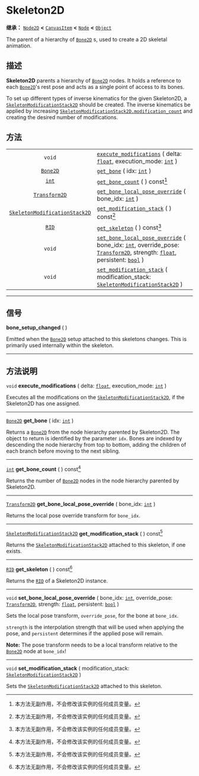 <!-- ⚠ 请勿编辑本文件 ⚠ -->
<!-- 本文档使用脚本从 WeDot 引擎源码仓库生成。 -->
<!-- 生成脚本：https://github.com/WeDot-Engine/WeDot/tree/4.3/doc/tools/make_md.py； -->
<!-- 原文件：https://github.com/WeDot-Engine/WeDot/tree/4.3/doc/classes/Skeleton2D.xml。 -->

<div id="_class_skeleton2d"></div>

# Skeleton2D

**继承：** [`Node2D`](class_node2d.md) **<** [`CanvasItem`](class_canvasitem.md) **<** [`Node`](class_node.md) **<** [`Object`](class_object.md)

The parent of a hierarchy of [`Bone2D`](class_bone2d.md) s, used to create a 2D skeletal animation.

## 描述

**Skeleton2D** parents a hierarchy of [`Bone2D`](class_bone2d.md) nodes. It holds a reference to each [`Bone2D`](class_bone2d.md)'s rest pose and acts as a single point of access to its bones.

To set up different types of inverse kinematics for the given Skeleton2D, a [`SkeletonModificationStack2D`](class_skeletonmodificationstack2d.md) should be created. The inverse kinematics be applied by increasing [`SkeletonModificationStack2D.modification_count`](#class_skeletonmodificationstack2d_property_modification_count) and creating the desired number of modifications.

## 方法

|||
|:-:|:--|
| `void`                                                                | [`execute_modifications`](class_skeleton2dmd#class_skeleton2d_method_execute_modifications) ( delta: [`float`](class_float.md), execution_mode: [`int`](class_int.md) )                                                                                                       |
| [`Bone2D`](class_bone2d.md)                                           | [`get_bone`](class_skeleton2dmd#class_skeleton2d_method_get_bone) ( idx: [`int`](class_int.md) )                                                                                                                                                                              |
| [`int`](class_int.md)                                                 | [`get_bone_count`](class_skeleton2dmd#class_skeleton2d_method_get_bone_count) ( ) const[^const]                                                                                                                                                                               |
| [`Transform2D`](class_transform2d.md)                                 | [`get_bone_local_pose_override`](class_skeleton2dmd#class_skeleton2d_method_get_bone_local_pose_override) ( bone_idx: [`int`](class_int.md) )                                                                                                                                 |
| [`SkeletonModificationStack2D`](class_skeletonmodificationstack2d.md) | [`get_modification_stack`](class_skeleton2dmd#class_skeleton2d_method_get_modification_stack) ( ) const[^const]                                                                                                                                                               |
| [`RID`](class_rid.md)                                                 | [`get_skeleton`](class_skeleton2dmd#class_skeleton2d_method_get_skeleton) ( ) const[^const]                                                                                                                                                                                   |
| `void`                                                                | [`set_bone_local_pose_override`](class_skeleton2dmd#class_skeleton2d_method_set_bone_local_pose_override) ( bone_idx: [`int`](class_int.md), override_pose: [`Transform2D`](class_transform2d.md), strength: [`float`](class_float.md), persistent: [`bool`](class_bool.md) ) |
| `void`                                                                | [`set_modification_stack`](class_skeleton2dmd#class_skeleton2d_method_set_modification_stack) ( modification_stack: [`SkeletonModificationStack2D`](class_skeletonmodificationstack2d.md) )                                                                                   |

<!-- rst-class:: classref-section-separator -->

---

## 信号

<div id="_class_class_skeleton2d_signal_bone_setup_changed"></div>

**bone_setup_changed** ( ) <div id="class_skeleton2d_signal_bone_setup_changed"></div>

Emitted when the [`Bone2D`](class_bone2d.md) setup attached to this skeletons changes. This is primarily used internally within the skeleton.

<!-- rst-class:: classref-section-separator -->

---

## 方法说明

<div id="_class_skeleton2d_method_execute_modifications"></div>

`void` **execute_modifications** ( delta: [`float`](class_float.md), execution_mode: [`int`](class_int.md) )<div id="class_skeleton2d_method_execute_modifications"></div>

Executes all the modifications on the [`SkeletonModificationStack2D`](class_skeletonmodificationstack2d.md), if the Skeleton2D has one assigned.

<!-- rst-class:: classref-item-separator -->

---

<div id="_class_skeleton2d_method_get_bone"></div>

[`Bone2D`](class_bone2d.md) **get_bone** ( idx: [`int`](class_int.md) )<div id="class_skeleton2d_method_get_bone"></div>

Returns a [`Bone2D`](class_bone2d.md) from the node hierarchy parented by Skeleton2D. The object to return is identified by the parameter `idx`. Bones are indexed by descending the node hierarchy from top to bottom, adding the children of each branch before moving to the next sibling.

<!-- rst-class:: classref-item-separator -->

---

<div id="_class_skeleton2d_method_get_bone_count"></div>

[`int`](class_int.md) **get_bone_count** ( ) const[^const]<div id="class_skeleton2d_method_get_bone_count"></div>

Returns the number of [`Bone2D`](class_bone2d.md) nodes in the node hierarchy parented by Skeleton2D.

<!-- rst-class:: classref-item-separator -->

---

<div id="_class_skeleton2d_method_get_bone_local_pose_override"></div>

[`Transform2D`](class_transform2d.md) **get_bone_local_pose_override** ( bone_idx: [`int`](class_int.md) )<div id="class_skeleton2d_method_get_bone_local_pose_override"></div>

Returns the local pose override transform for `bone_idx`.

<!-- rst-class:: classref-item-separator -->

---

<div id="_class_skeleton2d_method_get_modification_stack"></div>

[`SkeletonModificationStack2D`](class_skeletonmodificationstack2d.md) **get_modification_stack** ( ) const[^const]<div id="class_skeleton2d_method_get_modification_stack"></div>

Returns the [`SkeletonModificationStack2D`](class_skeletonmodificationstack2d.md) attached to this skeleton, if one exists.

<!-- rst-class:: classref-item-separator -->

---

<div id="_class_skeleton2d_method_get_skeleton"></div>

[`RID`](class_rid.md) **get_skeleton** ( ) const[^const]<div id="class_skeleton2d_method_get_skeleton"></div>

Returns the [`RID`](class_rid.md) of a Skeleton2D instance.

<!-- rst-class:: classref-item-separator -->

---

<div id="_class_skeleton2d_method_set_bone_local_pose_override"></div>

`void` **set_bone_local_pose_override** ( bone_idx: [`int`](class_int.md), override_pose: [`Transform2D`](class_transform2d.md), strength: [`float`](class_float.md), persistent: [`bool`](class_bool.md) )<div id="class_skeleton2d_method_set_bone_local_pose_override"></div>

Sets the local pose transform, `override_pose`, for the bone at `bone_idx`.

 `strength` is the interpolation strength that will be used when applying the pose, and `persistent` determines if the applied pose will remain.

 **Note:** The pose transform needs to be a local transform relative to the [`Bone2D`](class_bone2d.md) node at `bone_idx`!

<!-- rst-class:: classref-item-separator -->

---

<div id="_class_skeleton2d_method_set_modification_stack"></div>

`void` **set_modification_stack** ( modification_stack: [`SkeletonModificationStack2D`](class_skeletonmodificationstack2d.md) )<div id="class_skeleton2d_method_set_modification_stack"></div>

Sets the [`SkeletonModificationStack2D`](class_skeletonmodificationstack2d.md) attached to this skeleton.

[^virtual]: 本方法通常需要用户覆盖才能生效。
[^const]: 本方法无副作用，不会修改该实例的任何成员变量。
[^vararg]: 本方法除了能接受在此处描述的参数外，还能够继续接受任意数量的参数。
[^constructor]: 本方法用于构造某个类型。
[^static]: 调用本方法无需实例，可直接使用类名进行调用。
[^operator]: 本方法描述的是使用本类型作为左操作数的有效运算符。
[^bitfield]: 这个值是由下列位标志构成位掩码的整数。
[^void]: 无返回值。
